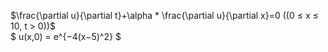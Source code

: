 $\frac{\partial u}{\partial t}+\alpha * \frac{\partial u}{\partial x}=0 ((0 ≤ x ≤ 10, t > 0))$ \
$ u(x,0) = e^{−4(x−5)^2} $